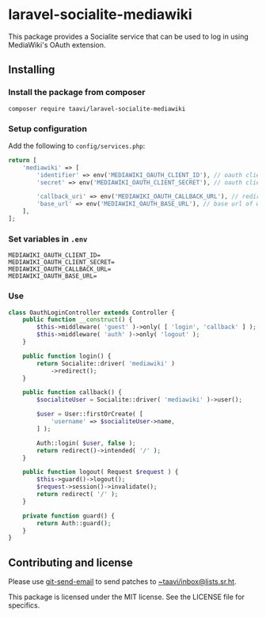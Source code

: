 # laravel-socialite-mediawiki

This package provides a Socialite service that can be used to log in
using MediaWiki's OAuth extension.

## Installing

### Install the package from composer

```
composer require taavi/laravel-socialite-mediawiki
```

### Setup configuration

Add the following to `config/services.php`:

```php
return [
    'mediawiki' => [
        'identifier' => env('MEDIAWIKI_OAUTH_CLIENT_ID'), // oauth client id
        'secret' => env('MEDIAWIKI_OAUTH_CLIENT_SECRET'), // oauth client secret

        'callback_uri' => env('MEDIAWIKI_OAUTH_CALLBACK_URL'), // redirect url
        'base_url' => env('MEDIAWIKI_OAUTH_BASE_URL'), // base url of wiki, for example https://meta.wikimedia.org
    ],
];
```

### Set variables in `.env`
```dotenv
MEDIAWIKI_OAUTH_CLIENT_ID=
MEDIAWIKI_OAUTH_CLIENT_SECRET=
MEDIAWIKI_OAUTH_CALLBACK_URL=
MEDIAWIKI_OAUTH_BASE_URL=
```

### Use

```php
class OauthLoginController extends Controller {
	public function __construct() {
		$this->middleware( 'guest' )->only( [ 'login', 'callback' ] );
		$this->middleware( 'auth' )->only( 'logout' );
	}

	public function login() {
		return Socialite::driver( 'mediawiki' )
			->redirect();
	}

	public function callback() {
		$socialiteUser = Socialite::driver( 'mediawiki' )->user();

		$user = User::firstOrCreate( [
			'username' => $socialiteUser->name,
		] );

		Auth::login( $user, false );
		return redirect()->intended( '/' );
	}

	public function logout( Request $request ) {
		$this->guard()->logout();
		$request->session()->invalidate();
		return redirect( '/' );
	}

	private function guard() {
		return Auth::guard();
	}
}
```

## Contributing and license

Please use [git-send-email](https://git-send-email.io) to send patches to
[~taavi/inbox@lists.sr.ht](mailto:~taavi/inbox@lists.sr.ht).

This package is licensed under the MIT license. See the LICENSE file
for specifics.

